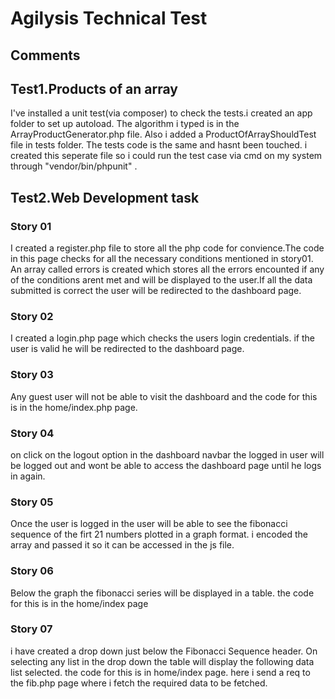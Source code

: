 # Agilysis Technical Test

## Comments

## Test1.Products of an array
I've installed a unit test(via composer) to check the tests.i created an app folder to set up autoload. The algorithm i typed is in the ArrayProductGenerator.php file. Also i  added a ProductOfArrayShouldTest file in tests folder. The tests code is the same and hasnt been touched. i created this seperate file so i could run the test case via cmd on my system through "vendor/bin/phpunit" . 

## Test2.Web Development task
 
### Story 01
I created a register.php file to store all the php code for convience.The code in this page checks for all the necessary conditions mentioned in story01. An array called errors is created which stores all the errors encounted if any of the conditions arent met and will be displayed to the user.If all the data submitted is correct the user will be redirected to the dashboard page.

### Story 02
I created a login.php page which checks the users login credentials. if the user is valid he will be redirected to the dashboard page.

### Story 03
Any guest user will not be able to visit the dashboard and the code for this is in the home/index.php page.

### Story 04
on click on the logout option in the dashboard navbar the logged in user will be logged out and wont be able to access the dashboard page until he logs in again.

### Story 05
Once the user is logged in the user will be able to see the fibonacci sequence of the firt 21 numbers plotted in a graph format.
i encoded the array and passed it so it can be accessed in the js file.

### Story 06
Below the graph the fibonacci series will be displayed in a table. the code for this is in the home/index page 

### Story 07
i have created a drop down just below the Fibonacci Sequence header. On selecting any list in the drop down the table will display the following data list selected. the code for this is in home/index page. here i send a req to the fib.php page where i fetch the required data to be fetched.
